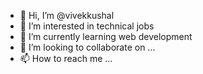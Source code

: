 - 👋 Hi, I’m @vivekkushal
- 👀 I’m interested in technical jobs
- 🌱 I’m currently learning web development
- 💞️ I’m looking to collaborate on ...
- 📫 How to reach me ...

<!---
vivekkushal/vivekkushal is a ✨ special ✨ repository because its `README.md` (this file) appears on your GitHub profile.
You can click the Preview link to take a look at your changes.
--->
